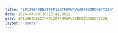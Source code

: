 ```yaml
---
title: "SP129B4DBEXTFFP1Z0TFHMWPVAZBFBZQRDKE7Y32N"
date: 2024-04-08T10:15:41.862Z
user: SP129B4DBEXTFFP1Z0TFHMWPVAZBFBZQRDKE7Y32N
layout: "users"
---
```

    